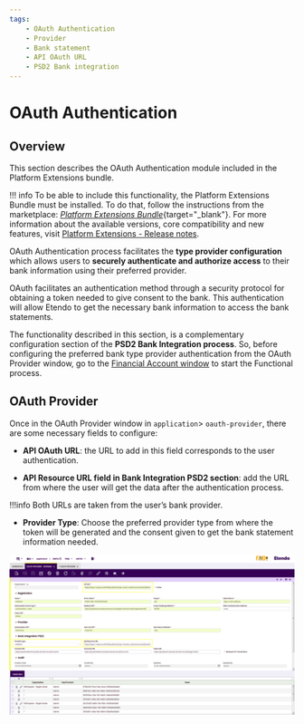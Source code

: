 ```yaml
---
tags: 
    - OAuth Authentication 
    - Provider
    - Bank statement
    - API OAuth URL
    - PSD2 Bank integration
---
```

# OAuth Authentication

## Overview

This section describes the OAuth Authentication module included in the Platform Extensions bundle.

!!! info
    To be able to include this functionality, the Platform Extensions Bundle must be installed. To do that, follow the instructions from the marketplace: [_Platform Extensions Bundle_](https://marketplace.etendo.cloud/#/product-details?module=5AE4A287F2584210876230321FBEE614){target="\_blank"}. For more information about the available versions, core compatibility and new features, visit [Platform Extensions - Release notes](https://docs.etendo.software/whats-new/release-notes/etendo-classic/bundles/platform-extensions/release-notes/).


OAuth Authentication process facilitates the **type provider configuration** which allows users to **securely authenticate and authorize access** to their bank information using their preferred provider.

OAuth facilitates an authentication method through a security protocol for obtaining a token needed to give consent to the bank. This authentication will allow Etendo to get the necessary bank information to access the bank statements.

The functionality described in this section, is a complementary configuration section of the **PSD2 Bank Integration process**. So, before configuring the preferred bank type provider authentication from the OAuth Provider window, go to the [Financial Account window](../financial-extensions/psd2-bank-integration.md) to start the Functional process.


## OAuth Provider

Once in the OAuth Provider window in `application`> `oauth-provider`, there are some necessary fields to configure: 

- **API OAuth URL**: the URL to add in this field corresponds to the user authentication.

- **API Resource URL field in Bank Integration PSD2 section**: add the URL from where the user will get the data after the authentication process. 

!!!info
        Both URLs are taken from the user’s bank provider.


- **Provider Type**: Choose the preferred provider type from where the token will be generated and the consent given to get the bank statement information needed. 

![alt text](<../../../../../assets/user-guide/etendo-classic/optional-features/bundles/platform-extensions/oauthprovider-0 .png>)





